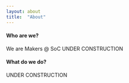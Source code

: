 ```yaml
---
layout: about
title:  "About"
---
```


#### Who are we?
We are Makers @ SoC UNDER CONSTRUCTION

#### What do we do?
UNDER CONSTRUCTION
